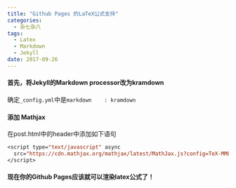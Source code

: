 ```yaml
---
title: "Github Pages 的LaTeX公式支持"
categories:
  - 杂七杂八
tags:
  - Latex
  - Markdown
  - Jekyll
date: 2017-09-26
---
```


#### 首先，将Jekyll的Markdown processor改为kramdown

确定`_config.yml`中是`markdown    : kramdown`

#### 添加 Mathjax

在post.html中的header中添加如下语句

```jsp
<script type="text/javascript" async
  src="https://cdn.mathjax.org/mathjax/latest/MathJax.js?config=TeX-MML-AM_CHTML">
</script>
```

#### 现在你的Github Pages应该就可以渲染latex公式了！